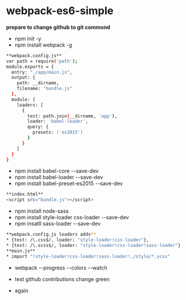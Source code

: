 # webpack-es6-simple

**prepare to change github to git commond**

* npm init -y 
* npm install webpack -g


```bash
**webpack.config.js**
var path = require('path');
module.exports = {
  entry: "./app/main.js",
  output: {
    path: __dirname,
    filename: "bundle.js"
  },
  module: {
    loaders: [
      {
        test: path.join(__dirname, 'app'),
        loader: 'babel-loader',
        query: {
          presets: ['es2015']
        }
      }
    ]
  }
}
```

* npm install babel-core --save-dev
* npm install babel-loader --save-dev
* npm install babel-preset-es2015 --save-dev

```bash
**index.html**
<script src="bundle.js"></script>
```

* npm install node-sass
* npm install style-loader css-loader --save-dev
* npm insatll sass-loader --save-dev

```bash
**webpack.config.js loaders adds**
* {test: /\.css$/, loader: "style-loader!css-loader"},
* {test: /\.scss$/, loader: "style-loader!css-loader!sass-loader"}
**main.js**
* import "!style-loader!css-loader!sass-loader!./style/*.scss"
```

* webpack --progress --colors --watch

* test github contributions change green
* again